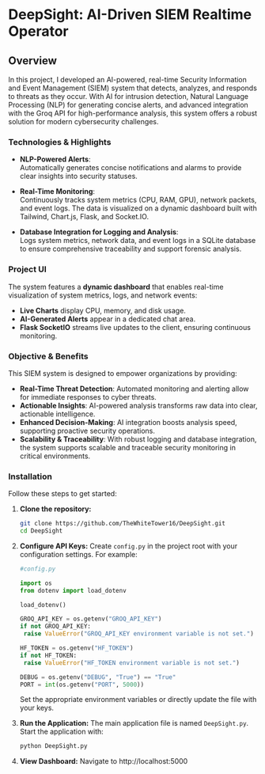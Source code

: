 # DeepSight: AI-Driven SIEM Realtime Operator&#x20;

## Overview

In this project, I developed an AI-powered, real-time Security Information and Event Management (SIEM) system that detects, analyzes, and responds to threats as they occur. With AI for intrusion detection, Natural Language Processing (NLP) for generating concise alerts, and advanced integration with the Groq API for high-performance analysis, this system offers a robust solution for modern cybersecurity challenges.

### Technologies & Highlights

- **NLP-Powered Alerts**:\
  Automatically generates concise notifications and alarms to provide clear insights into security statuses.

- **Real-Time Monitoring**:\
  Continuously tracks system metrics (CPU, RAM, GPU), network packets, and event logs. The data is visualized on a dynamic dashboard built with Tailwind, Chart.js, Flask, and Socket.IO.

- **Database Integration for Logging and Analysis**:\
  Logs system metrics, network data, and event logs in a SQLite database to ensure comprehensive traceability and support forensic analysis.

### Project UI

The system features a **dynamic dashboard** that enables real-time visualization of system metrics, logs, and network events:

- **Live Charts** display CPU, memory, and disk usage.
- **AI-Generated Alerts** appear in a dedicated chat area.
- **Flask SocketIO** streams live updates to the client, ensuring continuous monitoring.

### Objective & Benefits

This SIEM system is designed to empower organizations by providing:

- **Real-Time Threat Detection**: Automated monitoring and alerting allow for immediate responses to cyber threats.
- **Actionable Insights**: AI-powered analysis transforms raw data into clear, actionable intelligence.
- **Enhanced Decision-Making**: AI integration boosts analysis speed, supporting proactive security operations.
- **Scalability & Traceability**: With robust logging and database integration, the system supports scalable and traceable security monitoring in critical environments.

### Installation

Follow these steps to get started:

1. **Clone the repository:**

   ```bash
   git clone https://github.com/TheWhiteTower16/DeepSight.git
   cd DeepSight
   ```

2. **Configure API Keys:**
   Create `config.py` in the project root with your configuration settings. For example:

   ```python
   #config.py

   import os
   from dotenv import load_dotenv

   load_dotenv()

   GROQ_API_KEY = os.getenv("GROQ_API_KEY")
   if not GROQ_API_KEY:
    raise ValueError("GROQ_API_KEY environment variable is not set.")

   HF_TOKEN = os.getenv("HF_TOKEN")
   if not HF_TOKEN:
    raise ValueError("HF_TOKEN environment variable is not set.")

   DEBUG = os.getenv("DEBUG", "True") == "True"
   PORT = int(os.getenv("PORT", 5000))
   ```

   Set the appropriate environment variables or directly update the file with your keys.

3. **Run the Application:**
   The main application file is named `DeepSight.py`. Start the application with:

   ```bash
   python DeepSight.py
   ```

4. **View Dashboard:** Navigate to http://localhost:5000
